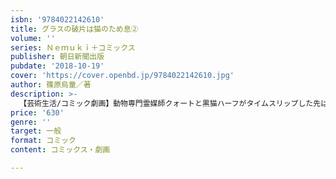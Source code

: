 ```yaml
---
isbn: '9784022142610'
title: グラスの破片は猫のため息②
volume: ''
series: Ｎｅｍｕｋｉ＋コミックス
publisher: 朝日新聞出版
pubdate: '2018-10-19'
cover: 'https://cover.openbd.jp/9784022142610.jpg'
author: 篠原烏童／著
description: >-
  【芸術生活/コミック劇画】動物専門霊媒師クォートと黒猫ハーフがタイムスリップした先は激動の1920年代のニューヨーク！　その世界では行方不明だった父ファロがギャングの参謀に？　再会の意味とは！？　大人気シリーズ『クォート＆ハーフ』の外伝、第２弾！
price: '630'
genre: ''
target: 一般
format: コミック
content: コミックス・劇画

---
```

